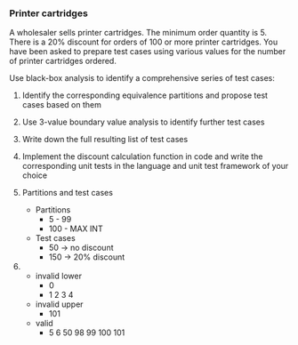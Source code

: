 ### Printer cartridges
A wholesaler sells printer cartridges. The minimum order quantity is 5. There is a 20% discount for orders of 100 or more printer cartridges. You have been asked to prepare test cases using various values for the number of printer cartridges ordered.

Use black-box analysis to identify a comprehensive series of test cases:
1. Identify the corresponding equivalence partitions and propose test cases based on them
2. Use 3-value boundary value analysis to identify further test cases
3. Write down the full resulting list of test cases
4. Implement the discount calculation function in code and write the corresponding unit tests in the language and unit test framework of your choice

1. Partitions and test cases
    - Partitions
        - 5 - 99
        - 100 - MAX INT
    - Test cases
        - 50    -> no discount
        - 150   -> 20% discount
2. 
    - invalid lower
        - 0
        - 1 2 3 4 
    - invalid upper
        - 101
    - valid
        - 5 6 50 98 99 100 101
